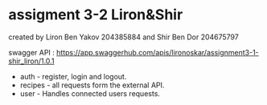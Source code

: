 # assigment 3-2 Liron&Shir
created by Liron Ben Yakov 204385884 and Shir Ben Dor 204675797

swagger API : https://app.swaggerhub.com/apis/lironoskar/assignment3-1-shir_liron/1.0.1

  * auth - register, login and logout.
  * recipes - all requests form the external API.
  * user - Handles connected users requests.
